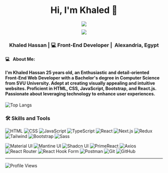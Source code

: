 <div align="center">
   <h1>Hi, I'm <span style="text-decoration: none; color: inherit;">Khaled 👋 </span></h1>
   
   <!-- Portfolio Button -->
   <a href="https://khaledhassan-portfolio.vercel.app" target="_blank" style="display: block; margin-bottom: 10px; text-decoration: none; ">
     <img src="https://img.shields.io/badge/Portfolio-FF5722?style=for-the-badge&logo=todoist&logoColor=white" target="blank" />
   </a>
   
   <!-- CV Button -->
   <a href="https://plum-penni-54.tiiny.site/](https://orange-bonnibelle-48.tiiny.site" target="_blank" style="display: block; text-decoration: none; ">
     <img src="https://img.shields.io/badge/CV-F44336?style=for-the-badge&logo=google-drive&logoColor=white" target="blank" />
   </a>
</div>




<div align="center">
  <h3> Khaled Hassan | 💻 Front-End Developer | 
     <span style="display: inline-flex; align-items: center;">
       &nbsp;Alexandria, Egypt
     </span>
  </h3>
</div>

#### 💻 &nbsp; About Me:
<p align="center">
  <h4>I'm Khaled Hassan 25 years old, an Enthusiastic and detail-oriented Front-End Web Developer with a Bachelor's degree in Computer Science from SVU University. 
    Adept at creating visually appealing and intuitive websites. Proficient in HTML, CSS, JavaScript, Bootstrap, and React.js. Passionate about leveraging technology to enhance user experiences.
</h4>
</p>

![Top Langs](https://github-readme-stats.vercel.app/api/top-langs/?username=KhaledHassangit&theme=dark)

### 🛠️ Skills and Tools

![HTML](https://cdn.iconscout.com/icon/premium/png-256-thumb/html-2752158-2284975.png?f=webp)
![CSS](https://cdn-icons-png.freepik.com/512/5968/5968242.png)
![JavaScript](https://upload.wikimedia.org/wikipedia/commons/6/6a/JavaScript-logo.png)
![TypeScript](https://static-00.iconduck.com/assets.00/typescript-icon-icon-1024x1024-vh3pfez8.png)
![React](https://w7.pngwing.com/pngs/79/518/png-transparent-js-react-js-logo-react-react-native-logos-icon-thumbnail.png)
![Next.js](https://images-cdn.openxcell.com/wp-content/uploads/2024/07/24154156/dango-inner-2.webp)
![Redux](https://uxwing.com/wp-content/themes/uxwing/download/brands-and-social-media/redux-icon.png)
![Tailwind](https://static-00.iconduck.com/assets.00/tailwind-css-icon-512x307-1v56l8ed.png)
![Bootstrap](https://cdn-icons-png.flaticon.com/512/5968/5968672.png)
![Sass](https://camo.githubusercontent.com/f0a750ad8250cf711f7a1da710cfc83a9c8a1da28a5b34f603750d6d6ee7a2b1/68747470733a2f2f63646e2e6a7364656c6976722e6e65742f67682f64657669636f6e732f64657669636f6e2f69636f6e732f736173732f736173732d6f726967696e616c2e737667)

![Material UI](https://mui.com/static/logo.png)
![Mantine UI](https://raw.githubusercontent.com/mantinedev/mantine/master/.demo/logo.svg)
![Shadcn UI](https://avatars.githubusercontent.com/u/139895814?s=200&v=4)
![PrimeReact](https://www.primefaces.org/wp-content/uploads/2017/09/primeng-transparent.png)
![Axios](https://axios-http.com/assets/logo.svg)
![React Router](https://reactrouter.com/favicon-light.png)
![React Hook Form](https://avatars.githubusercontent.com/u/53986236?s=200&v=4)
![Postman](https://user-images.githubusercontent.com/67447840/220038329-e5213d83-ec34-4a82-9647-1b70ff8f2bfe.png)
![Git](https://cdn.jsdelivr.net/gh/devicons/devicon/icons/git/git-original.svg)
![GitHub](https://user-images.githubusercontent.com/67447840/220037637-cff5669e-da0e-45de-98f1-cdf5b67fff26.png)


---

![Profile Views](https://komarev.com/ghpvc/?username=KhaledHassangit&color=FF5722)
